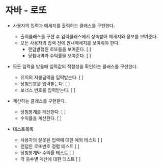 # 자바 - 로또

* 사용자의 입력과 메세지를 출력하는 클래스를 구현한다.
  * 출력클래스를 구현 후 입력클래스에서 상속받아 메세지와 정보를 보여준다.
  * 모든 사용자의 입력 전에 안내메세지를 보여줘야 한다.
    * 랜덤발행된 로또들을 보여준다. [ ]
    * 당첨내역과 수익률을 보여준다. [ ]


* 모든 입력을 받을때 입력값의 적합성을 확인하는 클래스를 구현한다.
  * 유저의 지불금액을 입력받는다. [ ]
  * 당첨번호를 입력받는다. [ ]
  * 보너스 번호를 입력받는다. [ ]


* 계산하는 클래스를 구현한다.
  * 당첨통계를 계산한다. [ ]
  * 수익률을 계산한다. [ ]


* 테스트목록
  * 사용자의 잘못된 입력에 대한 예외 테스트 [ ]
  * 랜덤한 로또번호 정렬 테스트 [ ]
  * 당첨통계와 수익률 테스트 [ ]
  * 각 등수별 계산에 대한 테스트 [ ]